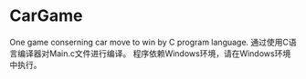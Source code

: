 # CarGame
One game conserning car move to win by C program language.
通过使用C语言编译器对Main.c文件进行编译。
程序依赖Windows环境，请在Windows环境中执行。
